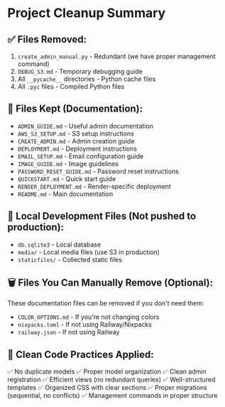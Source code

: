 # Project Cleanup Summary

## ✅ Files Removed:
1. `create_admin_manual.py` - Redundant (we have proper management command)
2. `DEBUG_S3.md` - Temporary debugging guide
3. All `__pycache__` directories - Python cache files
4. All `.pyc` files - Compiled Python files

## 📁 Files Kept (Documentation):
- `ADMIN_GUIDE.md` - Useful admin documentation
- `AWS_S3_SETUP.md` - S3 setup instructions
- `CREATE_ADMIN.md` - Admin creation guide
- `DEPLOYMENT.md` - Deployment instructions
- `EMAIL_SETUP.md` - Email configuration guide
- `IMAGE_GUIDE.md` - Image guidelines
- `PASSWORD_RESET_GUIDE.md` - Password reset instructions
- `QUICKSTART.md` - Quick start guide
- `RENDER_DEPLOYMENT.md` - Render-specific deployment
- `README.md` - Main documentation

## 📂 Local Development Files (Not pushed to production):
- `db.sqlite3` - Local database
- `media/` - Local media files (use S3 in production)
- `staticfiles/` - Collected static files

## 🗑️ Files You Can Manually Remove (Optional):
These documentation files can be removed if you don't need them:
- `COLOR_OPTIONS.md` - If you're not changing colors
- `nixpacks.toml` - If not using Railway/Nixpacks
- `railway.json` - If not using Railway

## 🔄 Clean Code Practices Applied:
✅ No duplicate models
✅ Proper model organization
✅ Clean admin registration
✅ Efficient views (no redundant queries)
✅ Well-structured templates
✅ Organized CSS with clear sections
✅ Proper migrations (sequential, no conflicts)
✅ Management commands in proper structure

